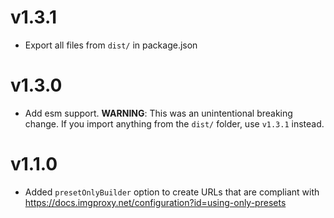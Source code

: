 # v1.3.1

- Export all files from `dist/` in package.json

# v1.3.0

- Add esm support. **WARNING**: This was an unintentional breaking change. If
  you import anything from the `dist/` folder, use `v1.3.1` instead.

# v1.1.0

- Added `presetOnlyBuilder` option to create URLs that are compliant with
  https://docs.imgproxy.net/configuration?id=using-only-presets
